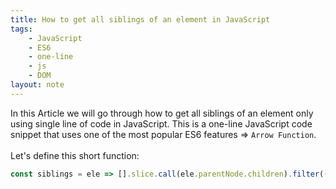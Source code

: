```yaml
---
title: How to get all siblings of an element in JavaScript
tags:
    - JavaScript
    - ES6
    - one-line
    - js
    - DOM
layout: note
---
```




In this Article we will go through how to get all siblings of an element only using single line of code in JavaScript.
This is a one-line JavaScript code snippet that uses one of the most popular ES6 features => `Arrow Function`.
<br/>
<br/>
Let's define this short function:

```js {.wrap}
const siblings = ele => [].slice.call(ele.parentNode.children).filter((child) => (child !== ele));
```